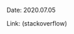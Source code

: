 
Date: 2020.07.05

Link: (stackoverflow) [](https://stackoverflow.com/questions/62735837/simulating-http-post-request-using-requests-module-is-not-working)

